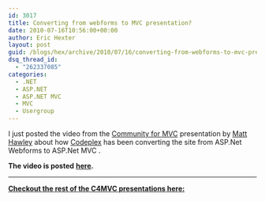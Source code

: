 ```yaml
---
id: 3017
title: Converting from webforms to MVC presentation?
date: 2010-07-16T10:56:00+00:00
author: Eric Hexter
layout: post
guid: /blogs/hex/archive/2010/07/16/converting-from-webforms-to-mvc-presentation.aspx
dsq_thread_id:
  - "262337085"
categories:
  - .NET
  - ASP.NET
  - ASP.NET MVC
  - MVC
  - Usergroup
---
```

I just posted the video from the <a target="_blank" href="http://c4mvc.net">Community for MVC</a> presentation by <a target="_blank" href="http://www.eworldui.net/blog/">Matt Hawley</a> about how <a target="_blank" href="http://www.codeplex.com">Codeplex</a> has been converting the site from ASP.Net Webforms to ASP.Net MVC .

**The video is posted** <a target="_blank" href="http://www.viddler.com/explore/c4mvc/videos/43/"><strong>here</strong></a>**.**

****

**<a target="_blank" href="http://www.viddler.com/c4mvc/videos/">Checkout the rest of the C4MVC presentations here:</a>**